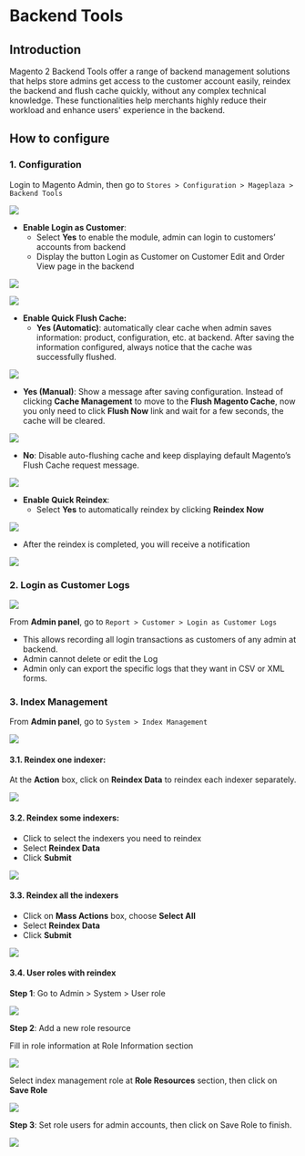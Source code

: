 # Backend Tools

## Introduction

Magento 2 Backend Tools offer a range of backend management solutions that helps store admins get access to the customer account easily, reindex the backend and flush cache quickly, without any complex technical knowledge. These functionalities help merchants highly reduce their workload and enhance users' experience in the backend.

## How to configure

### 1. Configuration

Login to Magento Admin, then go to `Stores > Configuration > Mageplaza > Backend Tools`

![](https://i.imgur.com/jVVfSLH.png)

- **Enable Login as Customer**:
  - Select **Yes** to enable the module, admin can login to customers’ accounts from backend
  - Display the button Login as Customer on Customer Edit and Order View page in the backend

![](https://i.imgur.com/ZUWy527.png)

![](https://i.imgur.com/kUB4Y0u.png)

- **Enable Quick Flush Cache:**
  - **Yes (Automatic)**: automatically clear cache when admin saves information: product, configuration, etc. at backend. After saving the information configured, always notice that the cache was successfully flushed.

![](https://i.imgur.com/2JFDNtc.png)

  - **Yes (Manual)**: Show a message after saving configuration. Instead of clicking **Cache Management** to move to the **Flush Magento Cache**, now you only need to click **Flush Now** link and wait for a few seconds, the cache will be cleared.

![](https://i.imgur.com/pteWVUb.png)

  - **No**: Disable auto-flushing cache and keep displaying default Magento’s Flush Cache request message.

![](https://i.imgur.com/VvKNpRU.png)

- **Enable Quick Reindex**:
  - Select **Yes** to automatically reindex by clicking **Reindex Now**
  
![](https://i.imgur.com/aA1Uk5U.png)

  - After the reindex is completed, you will receive a notification

![](https://i.imgur.com/EC4TrnY.png)

### 2. Login as Customer Logs

![](https://i.imgur.com/XsBOClA.png)

From **Admin panel**, go to `Report > Customer > Login as Customer Logs`

- This allows recording all login transactions as customers of any admin at backend.
- Admin cannot delete or edit the Log
- Admin only can export the specific logs that they want in CSV or XML forms.

### 3. Index Management

From **Admin panel**, go to `System > Index Management`

![](https://i.imgur.com/pckBH5Q.png)

#### 3.1. Reindex one indexer:

At the **Action** box, click on **Reindex Data** to reindex each indexer separately.

![](https://i.imgur.com/hvRRinh.png)

#### 3.2. Reindex some indexers:

- Click to select the indexers you need to reindex
- Select **Reindex Data**
- Click **Submit**

![](https://i.imgur.com/0j4q32o.png)

#### 3.3. Reindex all the indexers

- Click on **Mass Actions** box, choose **Select All**
- Select **Reindex Data**
- Click **Submit**

![](https://i.imgur.com/fUn2aV0.png)

#### 3.4. User roles with reindex

**Step 1**: Go to Admin > System > User role

![](https://i.imgur.com/Ch0qBSS.png)

**Step 2**: Add a new role resource

Fill in role information at Role Information section

![](https://i.imgur.com/3H9By5B.png)

Select index management role at **Role Resources** section, then click on **Save Role**

![](https://i.imgur.com/3aIoSyz.png)

**Step 3**: Set role users for admin accounts, then click on Save Role to finish.

![](https://i.imgur.com/hveeS2l.png)



